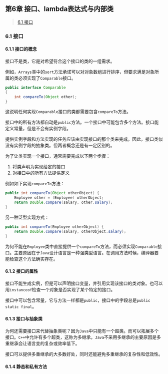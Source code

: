 ## 第6章 接口、lambda表达式与内部类

> [6.1 接口](#6.1)

<h3 id = "6.1">
6.1 接口
</h3>

#### 6.1.1 接口的概念

接口不是类，它是对希望符合这个接口的类的一组需求。

例如，`Arrays`类中的`sort`方法承诺可以对对象数组进行排序，但要求满足对象所属的类必须实现了`Comparable`接口。

```java
public interface Comparable
{
	int compareTo(Object other);
}
```

这说明任何实现`Comparable`接口的类都需要包含`compareTo`方法。

接口中的所有方法都自动是`public`方法。一个接口中可能包含多个方法。接口能定义常量，但是不会有实例字段。

提供实例字段和方法实现的任务应该由实现接口的那个类来完成。因此，接口类似没有实例字段的抽象类。但两者概念还是有一定区别的。

为了让类实现一个接口，通常需要完成以下两个步骤：

1. 将类声明为实现给定的接口
2. 对接口中的所有方法提供定义

例如如下实现`compareTo`方法：

```java
public int compareTo(Object otherObject) {
	Employee other = (Employee) otherObject;
   	return Double.compare(salary, other.salary);
}
```

另一种泛型实现方式：

```java
public int compareTo(Employee otherObject) {
    return Double.compare(salary, otherObject.salary);
}
```

为何不能在`Employee`类中直接提供一个`compareTo`方法，而必须实现`Comparable`接口。主要原因在于`Java`设计语言是一种强类型语言。在调用方法时候，编译器要能检查这个方法确实存在。

#### 6.1.2 接口的属性

接口不能生成实例，但是可以声明接口变量，并引用实现该接口的类对象。也可以用`instanceof`检查一个对象是否实现了某个特定的接口。

接口中可以包含常量，它与方法一样都是`public`，接口中的字段总是`public static final`。

#### 6.1.3 接口与抽象类

为何还需要接口来代替抽象类呢？因为`Java`中只能有一个超类。而可以拓展多个接口。`C++`中允许有多个超类，这称为多继承，`Java`不采用多继承的主要原因是多重继承会让语言变的复杂或效率低下。

接口可以提供多重继承的大多数好处，同时还能避免多重继承的复杂性和低效性。

#### 6.1.4 静态和私有方法

